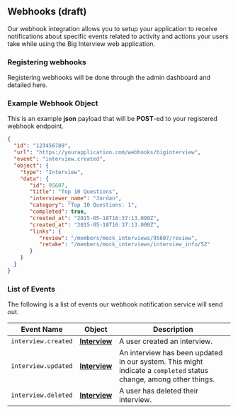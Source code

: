 ## Webhooks (draft)

Our webhook integration allows you to setup your application to receive
notifications about specific events related to activity and actions your users
take while using the Big Interview web application.

### Registering webhooks

Registering webhooks will be done through the admin dashboard and detailed here.

### Example Webhook Object

This is an example **json** payload that will be **POST**-ed to your registered
webhook endpoint.

```json
{
  "id": "123456789",
  "url": "https://yourapplication.com/webhooks/biginterview",
  "event": "interview.created",
  "object": {
    "type": "Interview",
    "data": {
       "id": 95607,
       "title": "Top 10 Questions",
       "interviewer_name": "Jordan",
       "category": "Top 10 Questions: 1",
       "completed": true,
       "created_at": "2015-05-18T16:37:13.000Z",
       "created_at": "2015-05-18T16:37:13.000Z",
       "links": {
          "review": "/members/mock_interviews/95607/review",
          "retake": "/members/mock_interviews/interview_info/52"
       }
    }
  }
}
```

### List of Events

The following is a list of events our webhook notification service will send
out.

| Event Name | Object | Description |
|------------|--------|-------------|
| `interview.created` | [**Interview**][interview] | A user created an interview. |
| `interview.updated` | [**Interview**][interview] | An interview has been updated in our system. This might indicate a `completed` status change, among other things. |
| `interview.deleted` | [**Interview**][interview] | A user has deleted their interview. |



[interview]: #the-interview-object
